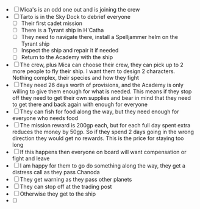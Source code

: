 - [ ] Mica's is an odd one out and is joining the crew
- [ ] Tarto is in the Sky Dock to debrief everyone
    - [ ] Their first cadet mission
    - [ ] There is a Tyrant ship in H'Catha
    - [ ] They need to navigate there, install a Spelljammer helm on the Tyrant ship
    - [ ] Inspect the ship and repair it if needed
    - [ ] Return to the Academy with the ship
- [ ] The crew, plus Mica can choose their crew, they can pick up to 2 more people to fly their ship. I want them to design 2 characters. Nothing complex, their species and how they fight
- [ ] They need 26 days worth of provisions, and the Academy is only willing to give them enough for what is needed. This means if they stop off they need to get their own supplies and bear in mind that they need to get there and back again with enough for everyone
- [ ] They can fish for food along the way, but they need enough for everyone who needs food
- [ ] The mission reward is 200gp each, but for each full day spent extra reduces the money by 50gp. So if they spend 2 days going in the wrong direction they would get no rewards. This is the price for staying too long
- [ ] If this happens then everyone on board will want compensation or fight and leave
- [ ] I am happy for them to go do something along the way, they get a distress call as they pass Chanoda
- [ ] They get warning as they pass other planets
- [ ] They can stop off at the trading post
- [ ] Otherwise they get to the ship
- [ ] 